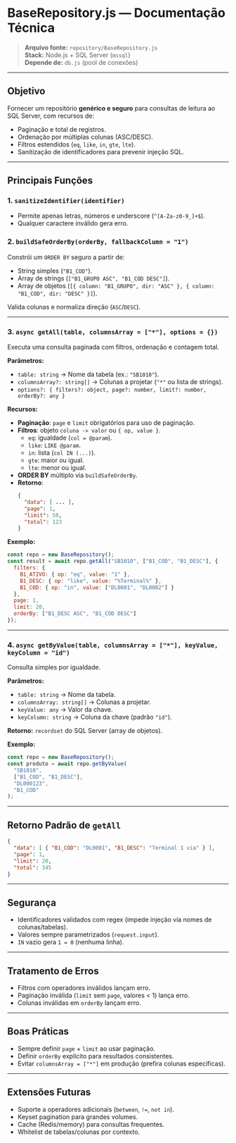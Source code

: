 # BaseRepository.js — Documentação Técnica

> **Arquivo fonte:** `repository/BaseRepository.js`  
> **Stack:** Node.js + SQL Server (`mssql`)  
> **Depende de:** `db.js` (pool de conexões)

---

## Objetivo

Fornecer um repositório **genérico e seguro** para consultas de leitura ao SQL Server, com recursos de:

- Paginação e total de registros.
- Ordenação por múltiplas colunas (ASC/DESC).
- Filtros estendidos (`eq`, `like`, `in`, `gte`, `lte`).
- Sanitização de identificadores para prevenir injeção SQL.

---

## Principais Funções

### 1. `sanitizeIdentifier(identifier)`

- Permite apenas letras, números e underscore (`^[A-Za-z0-9_]+$`).
- Qualquer caractere inválido gera erro.

### 2. `buildSafeOrderBy(orderBy, fallbackColumn = "1")`

Constrói um `ORDER BY` seguro a partir de:

- String simples (`"B1_COD"`).
- Array de strings (`["B1_GRUPO ASC", "B1_COD DESC"]`).
- Array de objetos (`[{ column: "B1_GRUPO", dir: "ASC" }, { column: "B1_COD", dir: "DESC" }]`).

Valida colunas e normaliza direção (`ASC`/`DESC`).

---

### 3. `async getAll(table, columnsArray = ["*"], options = {})`

Executa uma consulta paginada com filtros, ordenação e contagem total.

**Parâmetros:**

- `table: string` → Nome da tabela (ex.: `"SB1010"`).  
- `columnsArray?: string[]` → Colunas a projetar (`"*"` ou lista de strings).  
- `options?: { filters?: object, page?: number, limit?: number, orderBy?: any }`  

**Recursos:**

- **Paginação**: `page` e `limit` obrigatórios para uso de paginação.  
- **Filtros**: objeto `coluna -> valor` ou `{ op, value }`.  
  - `eq`: igualdade (`col = @param`).  
  - `like`: `LIKE @param`.  
  - `in`: lista (`col IN (...)`).  
  - `gte`: maior ou igual.  
  - `lte`: menor ou igual.  
- **ORDER BY** múltiplo via `buildSafeOrderBy`.  
- **Retorno**:  
  ```json
  {
    "data": [ ... ],
    "page": 1,
    "limit": 50,
    "total": 123
  }
  ```

**Exemplo:**
```js
const repo = new BaseRepository();
const result = await repo.getAll("SB1010", ["B1_COD", "B1_DESC"], {
  filters: {
    B1_ATIVO: { op: "eq", value: "1" },
    B1_DESC: { op: "like", value: "%Terminal%" },
    B1_COD: { op: "in", value: ["DL0001", "DL0002"] }
  },
  page: 1,
  limit: 20,
  orderBy: ["B1_DESC ASC", "B1_COD DESC"]
});
```

---

### 4. `async getByValue(table, columnsArray = ["*"], keyValue, keyColumn = "id")`

Consulta simples por igualdade.

**Parâmetros:**

- `table: string` → Nome da tabela.  
- `columnsArray: string[]` → Colunas a projetar.  
- `keyValue: any` → Valor da chave.  
- `keyColumn: string` → Coluna da chave (padrão `"id"`).  

**Retorno:** `recordset` do SQL Server (array de objetos).

**Exemplo:**
```js
const repo = new BaseRepository();
const produto = await repo.getByValue(
  "SB1010",
  ["B1_COD", "B1_DESC"],
  "DL000123",
  "B1_COD"
);
```

---

## Retorno Padrão de `getAll`

```json
{
  "data": [ { "B1_COD": "DL0001", "B1_DESC": "Terminal 1 via" } ],
  "page": 1,
  "limit": 20,
  "total": 345
}
```

---

## Segurança

- Identificadores validados com regex (impede injeção via nomes de colunas/tabelas).  
- Valores sempre parametrizados (`request.input`).  
- `IN` vazio gera `1 = 0` (nenhuma linha).

---

## Tratamento de Erros

- Filtros com operadores inválidos lançam erro.  
- Paginação inválida (`limit` sem `page`, valores < 1) lança erro.  
- Colunas inválidas em `orderBy` lançam erro.

---

## Boas Práticas

- Sempre definir `page` + `limit` ao usar paginação.  
- Definir `orderBy` explícito para resultados consistentes.  
- Evitar `columnsArray = ["*"]` em produção (prefira colunas específicas).  

---

## Extensões Futuras

- Suporte a operadores adicionais (`between`, `!=`, `not in`).  
- Keyset pagination para grandes volumes.  
- Cache (Redis/memory) para consultas frequentes.  
- Whitelist de tabelas/colunas por contexto.

